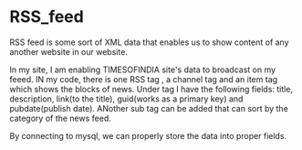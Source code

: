 # RSS_feed
  
RSS feed is some sort of XML data that enables us to show content of any another website in our website.

In my site, I am enabling TIMESOFINDIA site's data to broadcast on my feeed.
IN my code, there is one RSS tag , a channel tag and an item tag which shows the blocks of news.
Under <item> tag I have the following fields: title, description, link(to the title), guid(works as a primary key) and pubdate(publish date).
ANother sub tag can be added that can sort by the category of the news feed.

By connecting to mysql, we can properly store the data into proper fields.

